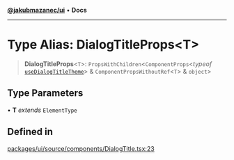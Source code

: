 [**@jakubmazanec/ui**](../README.md) • **Docs**

---

# Type Alias: DialogTitleProps\<T\>

> **DialogTitleProps**\<`T`\>: `PropsWithChildren`\<`ComponentProps`\<_typeof_
> [`useDialogTitleTheme`](../functions/useDialogTitleTheme.md)\> & `ComponentPropsWithoutRef`\<`T`\>
> & `object`\>

## Type Parameters

• **T** _extends_ `ElementType`

## Defined in

[packages/ui/source/components/DialogTitle.tsx:23](https://github.com/jakubmazanec/tools/blob/d628f137f5fc7b1bea261e1e59d468d8339ed884/packages/ui/source/components/DialogTitle.tsx#L23)

